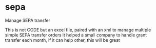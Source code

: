 # sepa
Manage SEPA transfer

This is not CODE but an excel file, paired with an xml to manage multiple simple SEPA transfer orders
It helped a small company to handle grant transfer each month, if it can help other, this will be great
